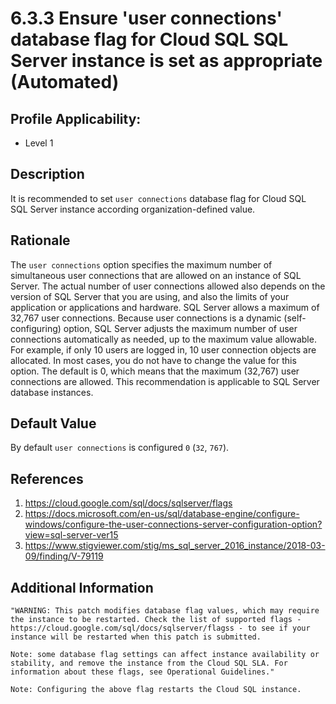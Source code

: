 # 6.3.3 Ensure 'user connections' database flag for Cloud SQL SQL Server instance is set as appropriate (Automated)

## Profile Applicability:

- Level 1

## Description

It is recommended to set `user connections` database flag for Cloud SQL SQL Server instance according organization-defined value.

## Rationale

The `user connections` option specifies the maximum number of simultaneous user connections that are allowed on an instance of SQL Server. The actual number of user connections allowed also depends on the version of SQL Server that you are using, and also the limits of your application or applications and hardware. SQL Server allows a maximum of 32,767 user connections. Because user connections is a dynamic (self-configuring) option, SQL Server adjusts the maximum number of user connections automatically as needed, up to the maximum value allowable. For example, if only 10 users are logged in, 10 user connection objects are allocated. In most cases, you do not have to change the value for this option. The default is 0, which means that the maximum (32,767) user connections are allowed. This recommendation is applicable to SQL Server database instances.

## Default Value

By default `user connections` is configured `0` (`32`, `767`).

## References

1. https://cloud.google.com/sql/docs/sqlserver/flags
2. https://docs.microsoft.com/en-us/sql/database-engine/configure-windows/configure-the-user-connections-server-configuration-option?view=sql-server-ver15
3. https://www.stigviewer.com/stig/ms_sql_server_2016_instance/2018-03-09/finding/V-79119

## Additional Information

```
"WARNING: This patch modifies database flag values, which may require the instance to be restarted. Check the list of supported flags - https://cloud.google.com/sql/docs/sqlserver/flagss - to see if your instance will be restarted when this patch is submitted. 

Note: some database flag settings can affect instance availability or stability, and remove the instance from the Cloud SQL SLA. For information about these flags, see Operational Guidelines."
 
Note: Configuring the above flag restarts the Cloud SQL instance.
```